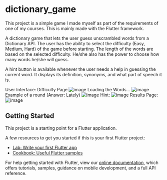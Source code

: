 # dictionary_game

This project is a simple game I made myself as part of the requirements of one of my courses.  This is mainly made with the Flutter framework.

A dictionary game that lets the user guess unscrambled words from a Dictionary API. The user has the ability to select the difficulty (Easy, Medium, Hard) of the game before starting. The length of the words are based on the selected difficulty. He/she also has the power to choose how many words he/she will guess. 

A hint button is available whenever the user needs a help in guessing the current word. It displays its definition, synonyms, and what part of speech it is. 

User Interface:
Difficulty Page
![image](https://user-images.githubusercontent.com/54466614/210173627-a7f150d6-5f59-4aa9-a18d-16739164ec6b.png)
Loading the Words...
![image](https://user-images.githubusercontent.com/54466614/210173721-121e8a59-0b7c-44ef-a8e2-9ebdf9a7a09a.png)
Example of a round (Answer: Lately)
![image](https://user-images.githubusercontent.com/54466614/210173733-1375dc15-ed6f-4220-b495-f7997c456ea1.png)
Hint:
![image](https://user-images.githubusercontent.com/54466614/210173762-ac0e89f8-8a60-42be-b4e9-a6c4487acd43.png)
Results Page:
![image](https://user-images.githubusercontent.com/54466614/210173778-b0adca09-c77d-4913-94b6-8a14e99235b9.png)

## Getting Started

This project is a starting point for a Flutter application.

A few resources to get you started if this is your first Flutter project:

- [Lab: Write your first Flutter app](https://flutter.dev/docs/get-started/codelab)
- [Cookbook: Useful Flutter samples](https://flutter.dev/docs/cookbook)

For help getting started with Flutter, view our
[online documentation](https://flutter.dev/docs), which offers tutorials,
samples, guidance on mobile development, and a full API reference.
